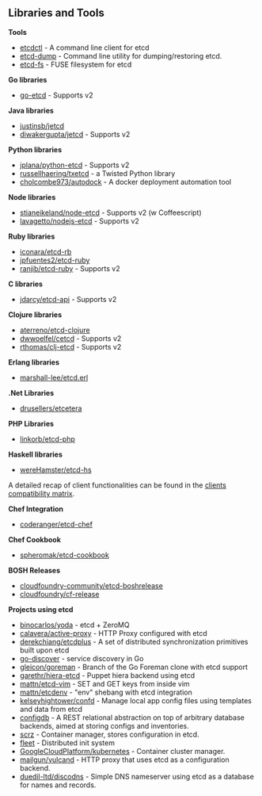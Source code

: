 ## Libraries and Tools

**Tools**

- [etcdctl](https://github.com/coreos/etcdctl) - A command line client for etcd
- [etcd-dump](https://npmjs.org/package/etcd-dump) - Command line utility for dumping/restoring etcd.
- [etcd-fs](https://github.com/xetorthio/etcd-fs) - FUSE filesystem for etcd

**Go libraries**

- [go-etcd](https://github.com/coreos/go-etcd) - Supports v2

**Java libraries**

- [justinsb/jetcd](https://github.com/justinsb/jetcd)
- [diwakergupta/jetcd](https://github.com/diwakergupta/jetcd) - Supports v2

**Python libraries**

- [jplana/python-etcd](https://github.com/jplana/python-etcd) - Supports v2
- [russellhaering/txetcd](https://github.com/russellhaering/txetcd) - a Twisted Python library
- [cholcombe973/autodock](https://github.com/cholcombe973/autodock) - A docker deployment automation tool

**Node libraries**

- [stianeikeland/node-etcd](https://github.com/stianeikeland/node-etcd) - Supports v2 (w Coffeescript)
- [lavagetto/nodejs-etcd](https://github.com/lavagetto/nodejs-etcd) - Supports v2

**Ruby libraries**

- [iconara/etcd-rb](https://github.com/iconara/etcd-rb)
- [jpfuentes2/etcd-ruby](https://github.com/jpfuentes2/etcd-ruby)
- [ranjib/etcd-ruby](https://github.com/ranjib/etcd-ruby) - Supports v2

**C libraries**

- [jdarcy/etcd-api](https://github.com/jdarcy/etcd-api) - Supports v2

**Clojure libraries**

- [aterreno/etcd-clojure](https://github.com/aterreno/etcd-clojure)
- [dwwoelfel/cetcd](https://github.com/dwwoelfel/cetcd) - Supports v2
- [rthomas/clj-etcd](https://github.com/rthomas/clj-etcd) - Supports v2

**Erlang libraries**

- [marshall-lee/etcd.erl](https://github.com/marshall-lee/etcd.erl)

**.Net Libraries**

- [drusellers/etcetera](https://github.com/drusellers/etcetera)

**PHP Libraries**

- [linkorb/etcd-php](https://github.com/linkorb/etcd-php)

**Haskell libraries**

- [wereHamster/etcd-hs](https://github.com/wereHamster/etcd-hs)

A detailed recap of client functionalities can be found in the [clients compatibility matrix][clients-matrix.md].

[clients-matrix.md]: https://github.com/coreos/etcd/blob/master/Documentation/clients-matrix.md

**Chef Integration**

- [coderanger/etcd-chef](https://github.com/coderanger/etcd-chef)

**Chef Cookbook**

- [spheromak/etcd-cookbook](https://github.com/spheromak/etcd-cookbook)

**BOSH Releases**

- [cloudfoundry-community/etcd-boshrelease](https://github.com/cloudfoundry-community/etcd-boshrelease)
- [cloudfoundry/cf-release](https://github.com/cloudfoundry/cf-release/tree/master/jobs/etcd)

**Projects using etcd**

- [binocarlos/yoda](https://github.com/binocarlos/yoda) - etcd + ZeroMQ
- [calavera/active-proxy](https://github.com/calavera/active-proxy) - HTTP Proxy configured with etcd
- [derekchiang/etcdplus](https://github.com/derekchiang/etcdplus) - A set of distributed synchronization primitives built upon etcd
- [go-discover](https://github.com/flynn/go-discover) - service discovery in Go
- [gleicon/goreman](https://github.com/gleicon/goreman/tree/etcd) - Branch of the Go Foreman clone with etcd support
- [garethr/hiera-etcd](https://github.com/garethr/hiera-etcd) - Puppet hiera backend using etcd
- [mattn/etcd-vim](https://github.com/mattn/etcd-vim) - SET and GET keys from inside vim
- [mattn/etcdenv](https://github.com/mattn/etcdenv) - "env" shebang with etcd integration
- [kelseyhightower/confd](https://github.com/kelseyhightower/confd) - Manage local app config files using templates and data from etcd
- [configdb](https://git.autistici.org/ai/configdb/tree/master) - A REST relational abstraction on top of arbitrary database backends, aimed at storing configs and inventories.
- [scrz](https://github.com/scrz/scrz) - Container manager, stores configuration in etcd.
- [fleet](https://github.com/coreos/fleet) - Distributed init system
- [GoogleCloudPlatform/kubernetes](https://github.com/GoogleCloudPlatform/kubernetes) - Container cluster manager.
- [mailgun/vulcand](https://github.com/mailgun/vulcand) - HTTP proxy that uses etcd as a configuration backend.
- [duedil-ltd/discodns](https://github.com/duedil-ltd/discodns) - Simple DNS nameserver using etcd as a database for names and records.
